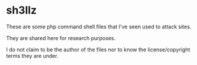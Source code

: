 sh3llz
======

These are some php command shell files that I've seen used to attack sites. 

They are shared here for research purposes.

I do not claim to be the author of the files nor to know the license/copyright terms they are under.
